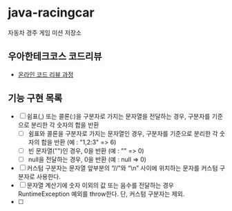 # java-racingcar
자동차 경주 게임 미션 저장소

## 우아한테크코스 코드리뷰
* [온라인 코드 리뷰 과정](https://github.com/woowacourse/woowacourse-docs/blob/master/maincourse/README.md)

## 기능 구현 목록

- [ ] 쉼표(,) 또는 콜론(:)을 구분자로 가지는 문자열을 전달하는 경우, 구분자를 기준으로 분리한 각 숫자의 합을 반환
    - [ ] 쉼표와 콜론을 구분자로 가지는 문자열인 경우, 구분자를 기준으로 분리한 각 숫자의 합을 반환 (예 : "1,2:3" => 6)
    - [ ] 빈 문자열("")인 경우, 0을 반환 (예 : "" => 0)
    - [ ] null을 전달하는 경우, 0을 반환 (예 : null => 0)
- [ ] 커스텀 구분자는 문자열 앞부분의 “//”와 “\n” 사이에 위치하는 문자를 커스텀 구분자로 사용한다.
- [ ] 문자열 계산기에 숫자 이외의 값 또는 음수를 전달하는 경우 RuntimeException 예외를 throw한다. 단, 커스텀 구분자는 제외.
- [ ]